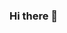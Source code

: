 ### Hi there 👋

<!--
**Maddy101/Maddy101** is a ✨ _special_ ✨ repository because its `README.md` (this file) appears on your GitHub profile.

Here are some ideas to get you started:

- 🔭 I’m currently working on TCS
- 🌱 I’m currently learning SpringBoot, AWS
- 👯 I’m looking to collaborate on Java Full-Stack development
- 🤔 I’m looking for help with Application developmnet
- 💬 Ask me about Java, SQL, Spring core
- 📫 How to reach me: ...
- 😄 Pronouns: ...
- ⚡ Fun fact: ...
-->

